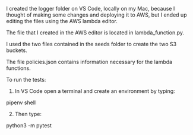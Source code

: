 
I created the logger folder on VS Code, locally on my Mac, because I thought of making some changes and deploying it to AWS, but I ended up editing the files using the AWS lambda editor.

The file that I created in the AWS editor is located in lambda_function.py.

I used the two files contained in the seeds folder to create the two S3 buckets.

The file policies.json contains information necessary for the lambda functions.

To run the tests:

1. In VS Code open a terminal and create an environment by typing:

pipenv shell

2. Then type:

python3 -m pytest
